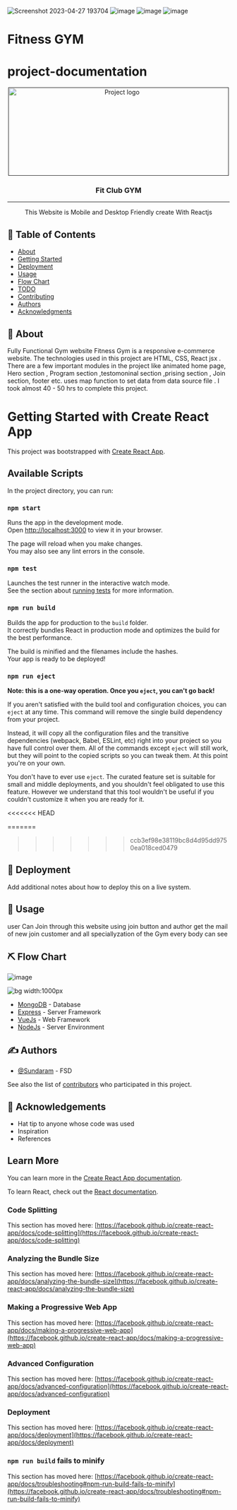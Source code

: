 


![Screenshot 2023-04-27 193704](https://user-images.githubusercontent.com/86216867/234928113-b72ecf35-0321-4962-a1db-22602152da68.png)
![image](https://user-images.githubusercontent.com/86216867/234928802-89274c9b-421c-4846-9bec-c46960d2315f.png)
![image](https://user-images.githubusercontent.com/86216867/234928831-f0ba5164-d6c6-40b5-bfb2-28c5c6251369.png)
![image](https://user-images.githubusercontent.com/86216867/234928857-447f2aef-e4dc-4cfa-8f7e-776b2b24e74d.png)



# Fitness GYM

# project-documentation

<p align="center">
  <a href="" rel="noopener">
 <img width=500px height=200px src="https://user-images.githubusercontent.com/86216867/234930489-44ac0356-1e74-46b1-a466-91d4e54c218f.png" alt="Project logo"></a>
</p>



<h3 align="center">Fit Club GYM</h3>

---

<p align="center"> This Website is Mobile and Desktop Friendly create With Reactjs 
    <br> 
</p>


## 📝 Table of Contents
- [About](#about)
- [Getting Started](#getting_started)
- [Deployment](#deployment)
- [Usage](#usage)
- [Flow Chart](#flowchart)
- [TODO](../TODO.md)
- [Contributing](../CONTRIBUTING.md)
- [Authors](#authors)
- [Acknowledgments](#acknowledgement)

## 🧐 About <a name = "about"></a>
Fully Functional Gym  website Fitness Gym  is a responsive e-commerce website. The technologies used in this project are HTML, CSS, React jsx . There are a few important modules in the project like animated home page, Hero section  , Program section ,testomoninal section ,prising section  , Join  section, footer etc. uses map function to set data from data source file . I took almost 40 - 50 hrs to complete this project. 

# Getting Started with Create React App

This project was bootstrapped with [Create React App](https://github.com/facebook/create-react-app).

## Available Scripts

In the project directory, you can run:

### `npm start`

Runs the app in the development mode.\
Open [http://localhost:3000](http://localhost:3000) to view it in your browser.

The page will reload when you make changes.\
You may also see any lint errors in the console.

### `npm test`

Launches the test runner in the interactive watch mode.\
See the section about [running tests](https://facebook.github.io/create-react-app/docs/running-tests) for more information.

### `npm run build`

Builds the app for production to the `build` folder.\
It correctly bundles React in production mode and optimizes the build for the best performance.

The build is minified and the filenames include the hashes.\
Your app is ready to be deployed!

### `npm run eject`

**Note: this is a one-way operation. Once you `eject`, you can't go back!**

If you aren't satisfied with the build tool and configuration choices, you can `eject` at any time. This command will remove the single build dependency from your project.

Instead, it will copy all the configuration files and the transitive dependencies (webpack, Babel, ESLint, etc) right into your project so you have full control over them. All of the commands except `eject` will still work, but they will point to the copied scripts so you can tweak them. At this point you're on your own.

You don't have to ever use `eject`. The curated feature set is suitable for small and middle deployments, and you shouldn't feel obligated to use this feature. However we understand that this tool wouldn't be useful if you couldn't customize it when you are ready for it.


<<<<<<< HEAD


=======
>>>>>>> ccb3ef98e38119bc8d4d95dd9750ea018ced0479


## 🚀 Deployment <a name = "deployment"></a>
Add additional notes about how to deploy this on a live system.

## 🎈 Usage <a name="usage">
user Can Join through this website using join button and author get the mail of new join customer and all speciallyzation of the Gym every body  can see
</a>
## ⛏️ Flow Chart <a name = "flowchart">
![image](https://user-images.githubusercontent.com/86216867/234936358-186437da-d835-4c33-9f53-aad5a5b26823.png)


![bg width:1000px](./swagindiaflowchart.png)

- [MongoDB](https://www.mongodb.com/) - Database
- [Express](https://expressjs.com/) - Server Framework
- [VueJs](https://vuejs.org/) - Web Framework
- [NodeJs](https://nodejs.org/en/) - Server Environment

## ✍️ Authors <a name = "authors"></a>
- [@Sundaram](https://github.com/Sundaram49) - FSD

See also the list of [contributors](https://github.com/kylelobo/The-Documentation-Compendium/contributors) who participated in this project.

## 🎉 Acknowledgements <a name = "acknowledgement"></a>
- Hat tip to anyone whose code was used
- Inspiration
- References






## Learn More

You can learn more in the [Create React App documentation](https://facebook.github.io/create-react-app/docs/getting-started).

To learn React, check out the [React documentation](https://reactjs.org/).

### Code Splitting

This section has moved here: [https://facebook.github.io/create-react-app/docs/code-splitting](https://facebook.github.io/create-react-app/docs/code-splitting)

### Analyzing the Bundle Size

This section has moved here: [https://facebook.github.io/create-react-app/docs/analyzing-the-bundle-size](https://facebook.github.io/create-react-app/docs/analyzing-the-bundle-size)

### Making a Progressive Web App

This section has moved here: [https://facebook.github.io/create-react-app/docs/making-a-progressive-web-app](https://facebook.github.io/create-react-app/docs/making-a-progressive-web-app)

### Advanced Configuration

This section has moved here: [https://facebook.github.io/create-react-app/docs/advanced-configuration](https://facebook.github.io/create-react-app/docs/advanced-configuration)

### Deployment

This section has moved here: [https://facebook.github.io/create-react-app/docs/deployment](https://facebook.github.io/create-react-app/docs/deployment)

### `npm run build` fails to minify

This section has moved here: [https://facebook.github.io/create-react-app/docs/troubleshooting#npm-run-build-fails-to-minify](https://facebook.github.io/create-react-app/docs/troubleshooting#npm-run-build-fails-to-minify)
